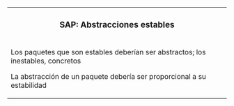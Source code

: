 <table id="card">
    <tr>
        <td align="center">
            <h3>SAP: Abstracciones estables</h3>
        </td>
    </tr>
    <tr>
        <td>
            <p>Los paquetes que son estables deberían ser abstractos; los inestables, concretos</P>
            <p>La abstracción de un paquete debería ser proporcional a su estabilidad</P>
        </td>
    </tr>
</table>